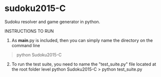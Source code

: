 # sudoku2015-C
Sudoku resolver and game generator in python.

INSTRUCTIONS TO RUN
1. As __main__.py is included, then you can simply name the directory on the command line
> python Sudoku2015-C

2. To run the test suite, you need to name the "test_suite.py" file located at the root folder level
python Sudoku2015-C > python test_suite.py